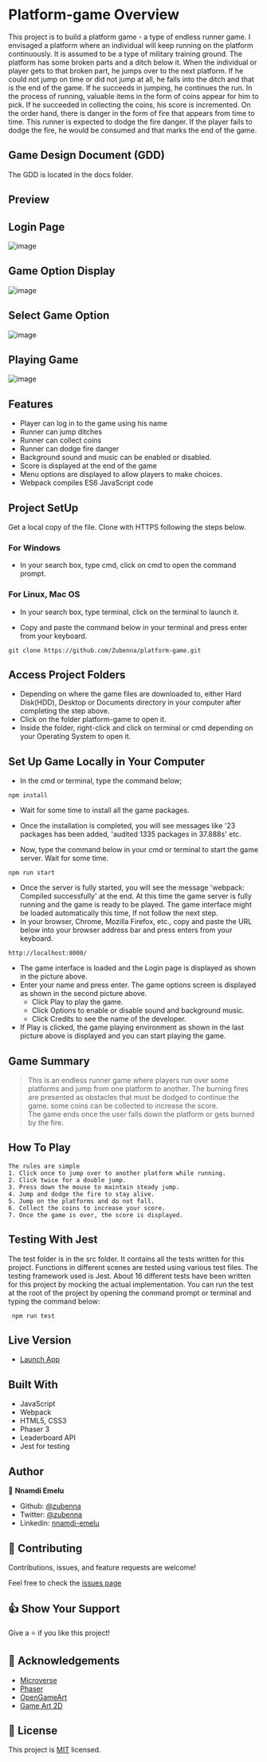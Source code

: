 # Platform-game Overview

This project is to build a platform game - a type of endless runner game. I envisaged a platform where an individual will keep running on the platform continuously. It is assumed to be a type of military training ground. The platform has some broken parts and a ditch below it. When the individual or player gets to that broken part, he jumps over to the next platform. If he could not jump on time or did not jump at all, he falls into the ditch and that is the end of the game. If he succeeds in jumping, he continues the run. In the process of running, valuable items in the form of coins appear for him to pick. If he succeeded in collecting the coins, his score is incremented. On the order hand, there is danger in the form of fire that appears from time to time. This runner is expected to dodge the fire danger. If the player fails to dodge the fire, he would be consumed and that marks the end of the game.

## Game Design Document (GDD)
The GDD is located in the docs folder.

## Preview

## Login Page
![image](images/game-login.png)

## Game Option Display
![image](images/game-option-display.png)

## Select Game Option
![image](images/game-options-select.png)

## Playing Game
![image](images/playing-game.png)

## Features 
- Player can log in to the game using his name
- Runner can jump ditches
- Runner can collect coins
- Runner can dodge fire danger
- Background sound and music can be enabled or disabled.
- Score is displayed at the end of the game
- Menu options are displayed to allow players to make choices.
- Webpack compiles ES6 JavaScript code

## Project SetUp

Get a local copy of the file. Clone with HTTPS following the steps below.
### For Windows
- In your search box, type cmd, click on cmd to open the command prompt.
### For Linux, Mac OS
- In your search box, type terminal, click on the terminal to launch it.

- Copy and paste the command below in your terminal and press enter from your keyboard.
```
git clone https://github.com/Zubenna/platform-game.git
```
## Access Project Folders 
- Depending on where the game files are downloaded to, either Hard Disk(HDD), Desktop or Documents directory in your computer after completing the step above.
- Click on the folder platform-game to open it.
- Inside the folder, right-click and click on terminal or cmd depending on your Operating System to open it.

## Set Up Game Locally in Your Computer
- In the cmd or terminal, type the command below;
```
npm install
```
- Wait for some time to install all the game packages.
- Once the installation is completed, you will see messages like '23 packages has been added, 'audited 1335 packages in 37.888s' etc.

- Now, type the command below in your cmd or terminal to start the game server. Wait for some time.
```
npm run start
```
- Once the server is fully started, you will see the message 'webpack: Compiled successfully' at the end. At this time the game server is fully running and the game is ready to be played. The game interface might be loaded automatically this time, If not follow the next step.
- In your browser, Chrome, Mozilla Firefox, etc., copy and paste the URL below into your browser address bar and press enters from your keyboard.
```
http://localhost:8000/
```
- The game interface is loaded and the Login page is displayed as shown in the picture above.
- Enter your name and press enter. The game options screen is displayed as shown in the second picture above.
    - Click Play to play the game.
    - Click Options to enable or disable sound and background music.
    - Click Credits to see the name of the developer.
- If Play is clicked, the game playing environment as shown in the last picture above is displayed and you can start playing the game.
## Game Summary
>This is an endless runner game where players run over some platforms and jump from one platform to another.
>The burning fires are presented as obstacles that must be dodged to continue the game.
>some coins can be collected to increase the score.  
>The game ends once the user falls down the platform or gets burned by the fire.

## How To Play
```
The rules are simple
1. Click once to jump over to another platform while running.
2. Click twice for a double jump.
3. Press down the mouse to maintain steady jump.
4. Jump and dodge the fire to stay alive.
5. Jump on the platforms and do not fall.
6. Collect the coins to increase your score.
7. Once the game is over, the score is displayed.

```
## Testing With Jest
The test folder is in the src folder. It contains all the tests written for this project. Functions in different scenes are tested using various test files. The testing framework used is Jest. About 16 different tests have been written for this project by mocking the actual implementation. You can run the test at the root of the project by opening the command prompt or terminal and typing the command below:
```
 npm run test
``` 
## Live Version
- [Launch App](https://zubenna.github.io/my-todo-list-app/)

## Built With
- JavaScript
- Webpack
- HTML5, CSS3
- Phaser 3
- Leaderboard API
- Jest for testing

## Author

👤 **Nnamdi Emelu**
- Github: [@zubenna](https://github.com/zubenna)
- Twitter: [@zubenna](https://twitter.com/zubenna)
- Linkedin: [nnamdi-emelu](https://www.linkedin.com/in/nnamdi-emelu/)

## 🤝 Contributing

Contributions, issues, and feature requests are welcome!

Feel free to check the [issues page](https://github.com/Zubenna/platform-game/issues)

## 👍 Show Your Support
Give a ⭐️ if you like this project!

## :clap: Acknowledgements

- [Microverse](https://www.microverse.org/)
- [Phaser](https://phaser.io/)
- [OpenGameArt](https://opengameart.org/)
- [Game Art 2D](https://www.gameart2d.com/freebies.html)

## 📝 License

This project is [MIT](./LICENSE) licensed.